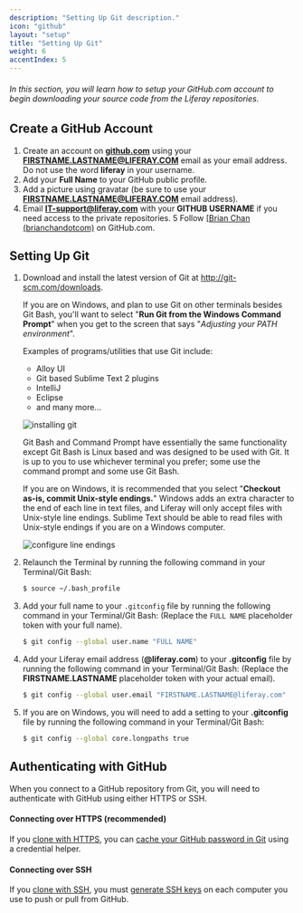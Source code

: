 ```yaml
---
description: "Setting Up Git description."
icon: "github"
layout: "setup"
title: "Setting Up Git"
weight: 6
accentIndex: 5
---
```


###### In this section, you will learn how to setup your GitHub.com account to begin downloading your source code from the Liferay repositories.

<article id="createGithubAccount">

## Create a GitHub Account

1. Create an account on **[github.com](https://github.com)** using your **FIRSTNAME.LASTNAME@LIFERAY.COM** email as your email address.  Do not use the word **liferay** in your username.
2. Add your **Full Name** to your GitHub public profile.
3. Add a picture using gravatar (be sure to use your **FIRSTNAME.LASTNAME@LIFERAY.COM** email address).
4. Email **IT-support@liferay.com** with your **GITHUB USERNAME** if you need access to the private repositories.
5 Follow [[Brian Chan (brianchandotcom)](https://github.com/brianchandotcom) on GitHub.com. 

</article>

<article id="setupGit">

## Setting Up Git

1. Download and install the latest version of Git at <http://git-scm.com/downloads>.

	If you are on Windows, and plan to use Git on other terminals besides Git Bash, you'll want to select "**Run Git from the Windows Command Prompt**" when you get to the screen that says "_Adjusting your PATH environment_".

	Examples of programs/utilities that use Git include:

	- Alloy UI
	- Git based Sublime Text 2 plugins
	- IntelliJ
	- Eclipse
	- and many more...

	![installing git](/images/install-git.jpg)

	Git Bash and Command Prompt have essentially the same functionality except Git Bash is Linux based and was designed to be used with Git. It is up to you to use whichever terminal you prefer; some use the command prompt and some use Git Bash.

	If you are on Windows, it is recommended that you select "**Checkout as-is, commit Unix-style endings.**" Windows adds an extra character to the end of each line in text files, and Liferay will only accept files with Unix-style line endings. Sublime Text should be able to read files with Unix-style endings if you are on a Windows computer.

	![configure line endings](/images/change-line-endings.png)

2. Relaunch the Terminal by running the following command in your Terminal/Git Bash:

	```bash
	$ source ~/.bash_profile
	```

3. Add your full name to your `.gitconfig` file by running the following command in your Terminal/Git Bash: (Replace the `FULL NAME` placeholder token with your full name).

	```bash
	$ git config --global user.name "FULL NAME"
	```

4. Add your Liferay email address (**@liferay.com**) to your **.gitconfig** file by running the following command in your Terminal/Git Bash: (Replace the **FIRSTNAME.LASTNAME** placeholder token with your actual email).

	```bash
	$ git config --global user.email "FIRSTNAME.LASTNAME@liferay.com"
	```

5. If you are on Windows, you will need to add a setting to your **.gitconfig** file by running the following command in your Terminal/Git Bash:

	```bash
	$ git config --global core.longpaths true
	```

</article>

<article id="authenticatingWithGithub">

## Authenticating with GitHub

When you connect to a GitHub repository from Git, you will need to authenticate with GitHub using either HTTPS or SSH.

#### Connecting over HTTPS (recommended)

If you [clone with HTTPS](https://help.github.com/articles/which-remote-url-should-i-use/#cloning-with-https-urls-recommended), you can [cache your GitHub password in Git](https://help.github.com/articles/caching-your-github-password-in-git/) using a credential helper.

#### Connecting over SSH

If you [clone with SSH](https://help.github.com/articles/which-remote-url-should-i-use/#cloning-with-ssh-urls), you must [generate SSH keys](https://help.github.com/articles/generating-a-new-ssh-key-and-adding-it-to-the-ssh-agent/) on each computer you use to push or pull from GitHub.

</article>